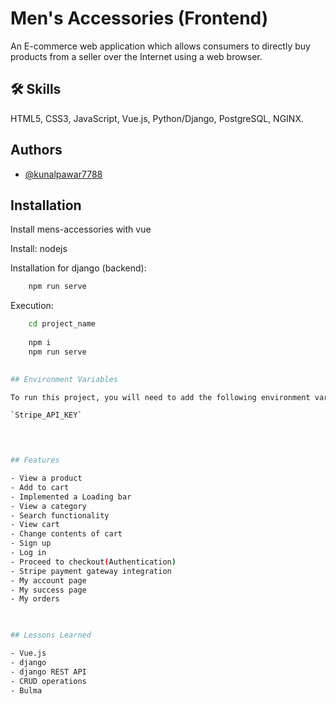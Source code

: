# Men's Accessories (Frontend)

An E-commerce web application which allows consumers to directly buy products from a seller over the Internet using a web browser.


## 🛠 Skills
HTML5, CSS3, JavaScript, Vue.js, Python/Django, PostgreSQL, NGINX.

  
## Authors

- [@kunalpawar7788](https://github.com/kunalpawar7788)

  
## Installation

Install mens-accessories with vue

Install: nodejs

Installation for django (backend):

```bash
    npm run serve
```
Execution:

```bash
    cd project_name
    
    npm i
    npm run serve

    
## Environment Variables

To run this project, you will need to add the following environment variables to your .env file

`Stripe_API_KEY`



  
## Features

- View a product
- Add to cart
- Implemented a Loading bar
- View a category
- Search functionality
- View cart
- Change contents of cart
- Sign up
- Log in
- Proceed to checkout(Authentication)
- Stripe payment gateway integration
- My account page
- My success page
- My orders


  
## Lessons Learned

- Vue.js
- django 
- django REST API
- CRUD operations
- Bulma

  
